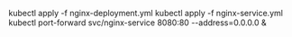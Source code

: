  kubectl apply -f nginx-deployment.yml
 kubectl apply -f nginx-service.yml
 kubectl port-forward svc/nginx-service 8080:80 --address=0.0.0.0 &
